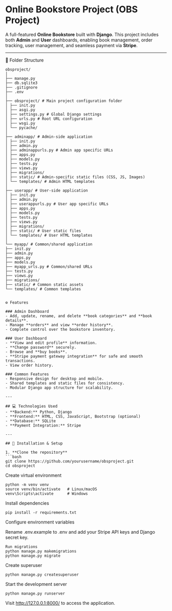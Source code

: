 # Online Bookstore Project (OBS Project)

A full-featured **Online Bookstore** built with **Django**. This project includes both **Admin** and **User** dashboards, enabling book management, order tracking, user management, and seamless payment via **Stripe**.

---

📁 Folder Structure

```
obsproject/
│
├── manage.py
├── db.sqlite3
├── .gitignore
├── .env
│
├── obsproject/ # Main project configuration folder
│ ├── init.py
│ ├── asgi.py
│ ├── settings.py # Global Django settings
│ ├── urls.py # Root URL configuration
│ ├── wsgi.py
│ └── pycache/
│
├── adminapp/ # Admin-side application
│ ├── init.py
│ ├── admin.py
│ ├── adminappurls.py # Admin app specific URLs
│ ├── apps.py
│ ├── models.py
│ ├── tests.py
│ ├── views.py
│ ├── migrations/
│ ├── static/ # Admin-specific static files (CSS, JS, Images)
│ └── templates/ # Admin HTML templates
│
├── userapp/ # User-side application
│ ├── init.py
│ ├── admin.py
│ ├── userappurls.py # User app specific URLs
│ ├── apps.py
│ ├── models.py
│ ├── tests.py
│ ├── views.py
│ ├── migrations/
│ ├── static/ # User static files
│ └── templates/ # User HTML templates
│
└── myapp/ # Common/shared application
├── init.py
├── admin.py
├── apps.py
├── models.py
├── myapp_urls.py # Common/shared URLs
├── tests.py
├── views.py
├── migrations/
├── static/ # Common static assets
└── templates/ # Common templates


⚙️ Features    

### Admin Dashboard
- Add, update, rename, and delete **book categories** and **book details**.
- Manage **orders** and view **order history**.
- Complete control over the bookstore inventory.

### User Dashboard
- **View and edit profile** information.
- **Change password** securely.
- Browse and **buy books**.
- **Stripe payment gateway integration** for safe and smooth transactions.
- View order history.

### Common Features
- Responsive design for desktop and mobile.
- Shared templates and static files for consistency.
- Modular Django app structure for scalability.

---

## 💻 Technologies Used
- **Backend:** Python, Django  
- **Frontend:** HTML, CSS, JavaScript, Bootstrap (optional)  
- **Database:** SQLite  
- **Payment Integration:** Stripe  

---

## 🚀 Installation & Setup

1. **Clone the repository**
```bash
git clone https://github.com/yourusername/obsproject.git
cd obsproject
```
Create virtual environment
```
python -m venv venv
source venv/bin/activate   # Linux/macOS
venv\Scripts\activate      # Windows
```

Install dependencies
```
pip install -r requirements.txt
```

Configure environment variables

Rename .env.example to .env and add your Stripe API keys and Django secret key.
```
Run migrations
python manage.py makemigrations
python manage.py migrate
```

Create superuser

```
python manage.py createsuperuser
```

Start the development server
```
python manage.py runserver
```

Visit http://127.0.0.1:8000/ to access the application.





